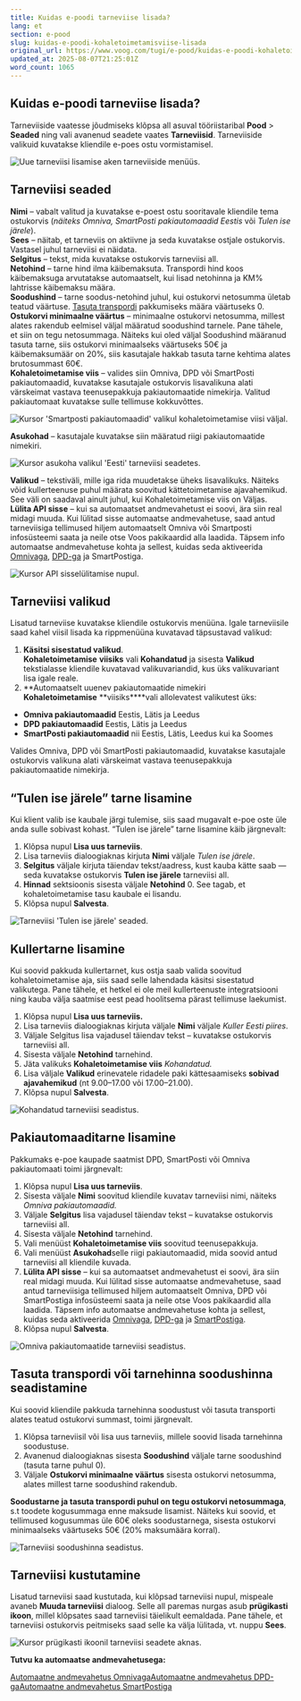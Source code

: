 ```yaml
---
title: Kuidas e-poodi tarneviise lisada?
lang: et
section: e-pood
slug: kuidas-e-poodi-kohaletoimetamisviise-lisada
original_url: https://www.voog.com/tugi/e-pood/kuidas-e-poodi-kohaletoimetamisviise-lisada
updated_at: 2025-08-07T21:25:01Z
word_count: 1065
---
```

## Kuidas e-poodi tarneviise lisada?

Tarneviiside vaatesse jõudmiseks klõpsa all asuval tööriistaribal **Pood** > **Seaded** ning vali avanenud seadete vaates **Tarneviisid**. Tarneviiside valikuid kuvatakse kliendile e-poes ostu vormistamisel.  

![Uue tarneviisi lisamise aken tarneviiside menüüs.](https://media.voog.com/0000/0036/2183/photos/Tarneviisi_lisamine_block.webp "Uue tarneviisi lisamise aken tarneviiside menüüs.")

## Tarneviisi seaded

**Nimi** – vabalt valitud ja kuvatakse e-poest ostu sooritavale kliendile tema ostukorvis (*näiteks Omniva, SmartPosti pakiautomaadid Eestis* või *Tulen ise järele*).  
**Sees** – näitab, et tarneviis on aktiivne ja seda kuvatakse ostjale ostukorvis. Vastasel juhul tarneviisi ei näidata.  
**Selgitus** – tekst, mida kuvatakse ostukorvis tarneviisi all.  
**Netohind** – tarne hind ilma käibemaksuta. Transpordi hind koos käibemaksuga arvutatakse automaatselt, kui lisad netohinna ja KM% lahtrisse käibemaksu määra.  
**Soodushind** – tarne soodus-netohind juhul, kui ostukorvi netosumma ületab teatud väärtuse. [Tasuta transpordi](/tugi/e-pood/kuidas-e-poodi-kohaletoimetamisviise-lisada#tasuta-transpordi-vi-tarnehinna-soodushinna-seadistamine) pakkumiseks määra väärtuseks 0.  
**Ostukorvi minimaalne väärtus** – minimaalne ostukorvi netosumma, millest alates rakendub eelmisel väljal määratud soodushind tarnele. Pane tähele, et siin on tegu netosummaga. Näiteks kui oled väljal Soodushind määranud tasuta tarne, siis ostukorvi minimaalseks väärtuseks 50€ ja käibemaksumäär on 20%, siis kasutajale hakkab tasuta tarne kehtima alates brutosummast 60€.  
**Kohaletoimetamise viis** – valides siin Omniva, DPD või SmartPosti pakiautomaadid, kuvatakse kasutajale ostukorvis lisavalikuna alati värskeimat vastava teenusepakkuja pakiautomaatide nimekirja. Valitud pakiautomaat kuvatakse sulle tellimuse kokkuvõttes.  

![Kursor 'Smartposti pakiautomaadid' valikul kohaletoimetamise viisi väljal.](https://media.voog.com/0000/0036/2183/photos/tarneviisi_valikud_2023_block.png "Kursor 'Smartposti pakiautomaadid' valikul kohaletoimetamise viisi väljal.")

****Asukohad**** – kasutajale kuvatakse siin määratud riigi pakiautomaatide nimekiri.

![Kursor asukoha valikul 'Eesti' tarneviisi seadetes.](https://media.voog.com/0000/0036/2183/photos/tarne_asukohad_block.png "Kursor asukoha valikul 'Eesti' tarneviisi seadetes.")

**Valikud** – tekstiväli, mille iga rida muudetakse üheks lisavalikuks. Näiteks võid kullerteenuse puhul määrata soovitud kättetoimetamise ajavahemikud. See väli on saadaval ainult juhul, kui Kohaletoimetamise viis on Väljas.  
**Lülita API sisse** – kui sa automaatset andmevahetust ei soovi, ära siin real midagi muuda. Kui lülitad sisse automaatse andmevahetuse, saad antud tarneviisiga tellimused hiljem automaatselt Omniva või Smartposti infosüsteemi saata ja neile otse Voos pakikaardid alla laadida. Täpsem info automaatse andmevahetuse kohta ja sellest, kuidas seda aktiveerida [Omnivaga](/tugi/e-pood/automaatne-andmevahetus-omnivaga), [DPD-ga](/tugi/e-pood/automaatne-andmevahetus-dpd-ga) ja SmartPostiga.  

![Kursor API sisselülitamise nupul.](https://media.voog.com/0000/0036/2183/photos/tarne_l%C3%BClita_API_sisse_block.png "Kursor API sisselülitamise nupul.")

## Tarneviisi valikud

Lisatud tarneviise kuvatakse kliendile ostukorvis menüüna. Igale tarneviisile saad kahel viisil lisada ka rippmenüüna kuvatavad täpsustavad valikud:  

1. **Käsitsi sisestatud valikud**.  
   **Kohaletoimetamise** **viisiks** vali **Kohandatud** ja sisesta **Valikud** tekstialasse kliendile kuvatavad valikuvariandid, kus üks valikuvariant lisa igale reale.
2. **Automaatselt uuenev pakiautomaatide nimekiri  
   **Kohaletoimetamise** **viisiks****vali allolevatest valikutest üks:

- **Omniva pakiautomaadid** Eestis, Lätis ja Leedus
- **DPD pakiautomaadid** Eestis, Lätis ja Leedus
- **SmartPosti pakiautomaadid** nii Eestis, Lätis, Leedus kui ka Soomes

  
Valides Omniva, DPD või SmartPosti pakiautomaadid, kuvatakse kasutajale ostukorvis valikuna alati värskeimat vastava teenusepakkuja pakiautomaatide nimekirja.  

## **“Tulen ise järele” tarne lisamine**

Kui klient valib ise kaubale järgi tulemise, siis saad mugavalt e-poe oste üle anda sulle sobivast kohast. “Tulen ise järele” tarne lisamine käib järgnevalt:  
  

1. Klõpsa nupul **Lisa uus tarneviis**.
2. Lisa tarneviis dialoogiaknas kirjuta **Nimi** väljale *Tulen ise järele*.
3. **Selgitus** väljale kirjuta täiendav tekst/aadress, kust kauba kätte saab — seda kuvatakse ostukorvis **Tulen ise järele** tarneviisi all.
4. **Hinnad** sektsioonis sisesta väljale **Netohind** 0. See tagab, et kohaletoimetamise tasu kaubale ei lisandu.
5. Klõpsa nupul **Salvesta**.

![Tarneviisi 'Tulen ise järele' seaded.](https://media.voog.com/0000/0036/2183/photos/tarne_tulen_ise_j%C3%A4rele_block.png "Tarneviisi 'Tulen ise järele' seaded.")

## **Kullertarne lisamine**

Kui soovid pakkuda kullertarnet, kus ostja saab valida soovitud kohaletoimetamise aja, siis saad selle lahendada käsitsi sisestatud valikutega. Pane tähele, et hetkel ei ole meil kullerteenuste integratsiooni ning kauba välja saatmise eest pead hoolitsema pärast tellimuse laekumist.  
  

1. Klõpsa nupul **Lisa uus tarneviis.**
2. Lisa tarneviis dialoogiaknas kirjuta väljale **Nimi** väljale *Kuller Eesti piires*.
3. Väljale Selgitus lisa vajadusel täiendav tekst – kuvatakse ostukorvis tarneviisi all.
4. Sisesta väljale **Netohind** tarnehind.
5. Jäta valikuks **Kohaletoimetamise viis** *Kohandatud.*
6. Lisa väljale **Valikud** erinevatele ridadele paki kättesaamiseks **sobivad ajavahemikud** (nt 9.00–17.00 või 17.00–21.00).
7. Klõpsa nupul **Salvesta**.

![Kohandatud tarneviisi seadistus.](https://media.voog.com/0000/0036/2183/photos/tarne_lisa_valikud_block.png "Kohandatud tarneviisi seadistus.")

## Pakiautomaaditarne lisamine

 Pakkumaks e-poe kaupade saatmist DPD, SmartPosti või Omniva pakiautomaati toimi järgnevalt:  
  

1. Klõpsa nupul **Lisa uus tarneviis**.
2. Sisesta väljale **Nimi** soovitud kliendile kuvatav tarneviisi nimi, näiteks *Omniva pakiautomaadid.*
3. Väljale **Selgitus** lisa vajadusel täiendav tekst – kuvatakse ostukorvis tarneviisi all.
4. Sisesta väljale **Netohind** tarnehind.
5. Vali menüüst **Kohaletoimetamise viis** soovitud teenusepakkuja.
6. Vali menüüst **Asukohad**selle riigi pakiautomaadid, mida soovid antud tarneviisi all kliendile kuvada.
7. **Lülita API sisse** – kui sa automaatset andmevahetust ei soovi, ära siin real midagi muuda. Kui lülitad sisse automaatse andmevahetuse, saad antud tarneviisiga tellimused hiljem automaatselt Omniva, DPD või SmartPostiga infosüsteemi saata ja neile otse Voos pakikaardid alla laadida. Täpsem info automaatse andmevahetuse kohta ja sellest, kuidas seda aktiveerida [Omnivaga](/tugi/e-pood/automaatne-andmevahetus-omnivaga), [DPD-ga](/tugi/e-pood/automaatne-andmevahetus-dpd-ga) ja [SmartPostiga](/tugi/e-pood/automaatne-andmevahetus-itellaga).
8. Klõpsa nupul **Salvesta**.

![Omniva pakiautomaatide tarneviisi seadistus.](https://media.voog.com/0000/0036/2183/photos/tarne_lisa_pakiautomaadid_block.png "Omniva pakiautomaatide tarneviisi seadistus.")

## Tasuta transpordi või tarnehinna soodushinna seadistamine

Kui soovid kliendile pakkuda tarnehinna soodustust või tasuta transporti alates teatud ostukorvi summast, toimi järgnevalt.  
  

1. Klõpsa tarneviisil või lisa uus tarneviis, millele soovid lisada tarnehinna soodustuse.
2. Avanenud dialoogiaknas sisesta **Soodushind** väljale tarne soodushind (tasuta tarne puhul 0).
3. Väljale **Ostukorvi minimaalne väärtus** sisesta ostukorvi netosumma, alates millest tarne soodushind rakendub.

  
**Soodustarne ja tasuta transpordi puhul on tegu ostukorvi netosummaga**, s.t toodete kogusummaga enne maksude lisamist. Näiteks kui soovid, et tellimused kogusummas üle 60€ oleks soodustarnega, sisesta ostukorvi minimaalseks väärtuseks 50€ (20% maksumäära korral).  

![Tarneviisi soodushinna seadistus.](https://media.voog.com/0000/0036/2183/photos/tarne_soodushind_block.png "Tarneviisi soodushinna seadistus.")

## Tarneviisi kustutamine

Lisatud tarneviisi saad kustutada, kui klõpsad tarneviisi nupul, mispeale avaneb **Muuda tarneviisi** dialoog. Selle all paremas nurgas asub **prügikasti ikoon**, millel klõpsates saad tarneviisi täielikult eemaldada. Pane tähele, et tarneviisi ostukorvis peitmiseks saad selle ka välja lülitada, vt. nuppu **Sees**.  

![Kursor prügikasti ikoonil tarneviisi seadete aknas.](https://media.voog.com/0000/0036/2183/photos/kustuta_tarneviis_block.png "Kursor prügikasti ikoonil tarneviisi seadete aknas.")

**Tutvu ka automaatse andmevahetusega:**

[Automaatne andmevahetus Omnivaga](/tugi/e-pood/automaatne-andmevahetus-omnivaga)[Automaatne andmevahetus DPD-ga](/tugi/e-pood/automaatne-andmevahetus-dpd-ga)[Automaatne andmevahetus SmartPostiga](/tugi/e-pood/automaatne-andmevahetus-smartpostiga)
